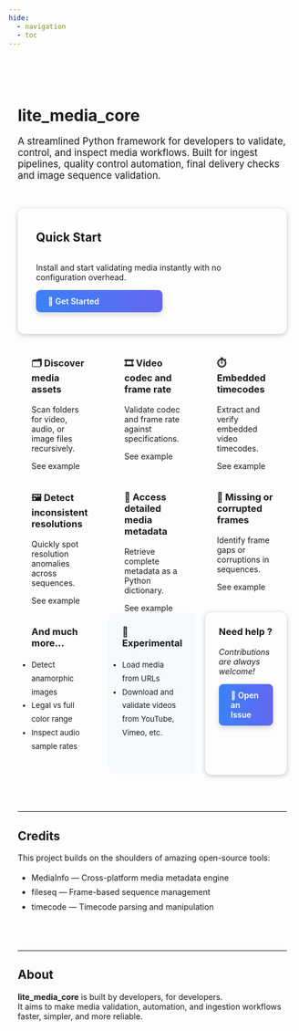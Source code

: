 ```yaml
---
hide:
  - navigation
  - toc
---
```


<!-- Style global ultra clean -->
<style>

.card {
    background: var(--card-dark);
    box-shadow: 0 2px 8px rgba(0, 0, 0, 0.23);
}

.card-small {
  font-size: 95%;
}

a {
  color: var(--accent-dark);
  text-decoration: none;
}
a:hover {
  text-decoration: underline;
}
</style>

<!-- Page container -->
<div style="max-width: 1000px; margin: auto; padding: 3rem 1rem;">

<h1>lite_media_core</h1>

<p style="font-size: 1.2em; margin-top: 1rem;">
  A streamlined Python framework for developers to validate, control, and inspect media workflows.
  Built for ingest pipelines, quality control automation, final delivery checks and image sequence validation.
</p>


<!-- Hero Feature Grid -->
<div style="
  display: grid;
  grid-template-columns: repeat(3, 1fr);
  grid-auto-rows: 220px;
  gap: 1rem;
  margin-top: 3rem;
  grid-template-areas:
    'feature1 feature1 feature1'
    'feature2 feature3 feature4'
    'feature5 feature6 feature7';
">

<!-- Big Hero Feature -->
<div class="card" style="padding: 2rem; border-radius: 12px; grid-area: feature1; display: flex; flex-direction: column; justify-content: center;">
  <h2 style="margin-top: 0;">Quick Start</h2>
  <p style="font-size: 1em;">Install and start validating media instantly with no configuration overhead.</p>
  <a href="quickstart/" style="
    display: inline-block;
    background: linear-gradient(90deg, #3b82f6, #6366f1);
    color: white;
    max-width: 180px;
    font-weight: 600;
    padding: 0.8em 1.5em;
    border-radius: 8px;
    text-decoration: none;
    font-size: 1em;
    box-shadow: 0 4px 10px rgba(0,0,0,0.15);
    transition: background 0.3s, transform 0.2s;
  ">
    🚀 Get Started
  </a>
</div>

<!-- Small Features -->
<div style="padding: 1.5rem; border-radius: 12px; grid-area: feature2;">
  <h3 style="margin-top: 0;">🗂️ Discover media assets</h3>
  <p>Scan folders for video, audio, or image files recursively.</p>
  <a>See example</a>
</div>

<div style="padding: 1.5rem; border-radius: 12px; grid-area: feature3;">
  <h3 style="margin-top: 0;">🎞️ Video codec and frame rate</h3>
  <p>Validate codec and frame rate against specifications.</p>
  <a>See example</a>
</div>

<div style="padding: 1.5rem; border-radius: 12px; grid-area: feature7;">
  <h3 style="margin-top: 0;">🧐 Missing or corrupted frames</h3>
  <p>Identify frame gaps or corruptions in sequences.</p>
  <a>See example</a>
</div>

<div style="padding: 1.5rem; border-radius: 12px; grid-area: feature5;">
  <h3 style="margin-top: 0;">🖼️ Detect inconsistent resolutions</h3>
  <p>Quickly spot resolution anomalies across sequences.</p>
  <a>See example</a>
</div>

<div style="padding: 1.5rem; border-radius: 12px; grid-area: feature6;">
  <h3 style="margin-top: 0;">🔎 Access detailed media metadata</h3>
  <p>Retrieve complete metadata as a Python dictionary.</p>
  <a>See example</a>
</div>

<div style="padding: 1.5rem; border-radius: 12px; grid-area: feature4;">
  <h3 style="margin-top: 0;">⏱️Embedded timecodes</h3>
  <p>Extract and verify embedded video timecodes.</p>
  <a>See example</a>
</div>

</div>

<!-- Secondary Features Grid -->
<div style="display: grid; grid-template-columns: repeat(3, 1fr); gap: 1rem; margin-top: 1rem;">

<div style="padding: 1.5rem; border-radius: 12px;">
  <h3 style="margin-top: 0;">And much more...</h3>
  <ul class="card-small" style="line-height: 1.8; padding-left: 0rem;">
    <li><a>Detect anamorphic images</a></li>
    <li><a>Legal vs full color range</a></li>
    <li><a>Inspect audio sample rates</a></li>
  </ul>
</div>

<div style="padding: 1.5rem; border-radius: 12px; background-color: rgba(0, 128, 255, 0.025);">
  <h3 style="margin-top: 0;">🧪 Experimental</h3>
  <ul class="card-small" style="line-height: 1.8; padding-left: 0rem;">
    <li>Load media from URLs</li>
    <li>Download and validate videos from YouTube, Vimeo, etc.</li>
  </ul>
</div>

<div class="card" style="padding: 1.5rem; border-radius: 12px;">
  <h3 style="margin-top: 0;">Need help ?</h3>
  <p style="font-style: italic;">Contributions are always welcome!</p>
  <a href="https://github.com/rdelillo/lite_media_core/issues/new" target="_blank" style="
    display: inline-block;
    background: linear-gradient(90deg, #3b82f6, #6366f1);
    color: white;
    max-width: 220px;
    font-weight: 600;
    padding: 0.8em 1.5em;
    border-radius: 8px;
    text-decoration: none;
    font-size: 1em;
    box-shadow: 0 4px 10px rgba(0,0,0,0.15);
    transition: background 0.3s, transform 0.2s;
  ">
    💬 Open an Issue
  </a>
</div>

</div>


<hr style="margin-top: 4rem;">

<h2>Credits</h2>

<p>This project builds on the shoulders of amazing open-source tools:</p>

<ul style="line-height: 1.8; padding-left: 1.5rem;">
  <li><a href="https://mediaarea.net/en/MediaInfo" target="_blank">MediaInfo</a> — Cross-platform media metadata engine</li>
  <li><a href="https://github.com/justinfx/fileseq" target="_blank">fileseq</a> — Frame-based sequence management</li>
  <li><a href="https://github.com/eoyilmaz/timecode" target="_blank">timecode</a> — Timecode parsing and manipulation</li>
</ul>

<hr style="margin-top: 4rem;">

<h2>About</h2>

<p>
  <strong>lite_media_core</strong> is built by developers, for developers.<br>
  It aims to make media validation, automation, and ingestion workflows faster, simpler, and more reliable.
</p>

</div>
